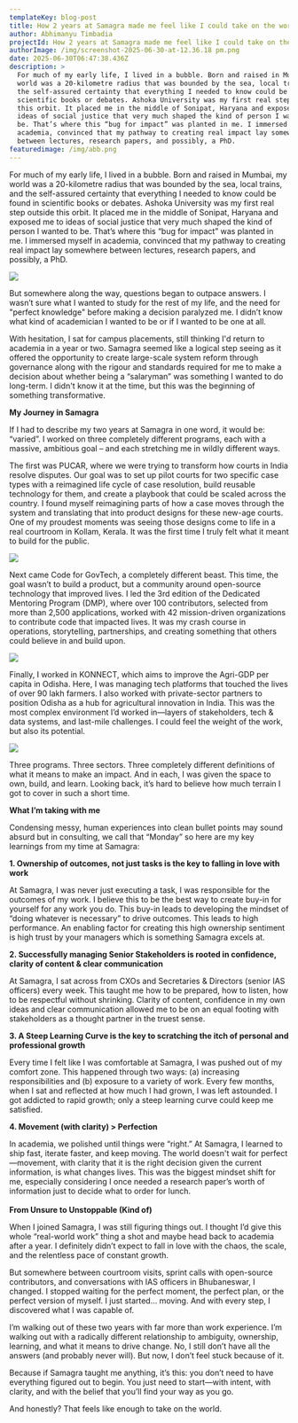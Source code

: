 ```yaml
---
templateKey: blog-post
title: How 2 years at Samagra made me feel like I could take on the world
author: Abhimanyu Timbadia
projectId: How 2 years at Samagra made me feel like I could take on the world
authorImage: /img/screenshot-2025-06-30-at-12.36.18 pm.png
date: 2025-06-30T06:47:38.436Z
description: >
  For much of my early life, I lived in a bubble. Born and raised in Mumbai, my
  world was a 20-kilometre radius that was bounded by the sea, local trains, and
  the self-assured certainty that everything I needed to know could be found in
  scientific books or debates. Ashoka University was my first real step outside
  this orbit. It placed me in the middle of Sonipat, Haryana and exposed me to
  ideas of social justice that very much shaped the kind of person I wanted to
  be. That’s where this “bug for impact” was planted in me. I immersed myself in
  academia, convinced that my pathway to creating real impact lay somewhere
  between lectures, research papers, and possibly, a PhD.
featuredimage: /img/abb.png
---
```

For much of my early life, I lived in a bubble. Born and raised in Mumbai, my world was a 20-kilometre radius that was bounded by the sea, local trains, and the self-assured certainty that everything I needed to know could be found in scientific books or debates. Ashoka University was my first real step outside this orbit. It placed me in the middle of Sonipat, Haryana and exposed me to ideas of social justice that very much shaped the kind of person I wanted to be. That’s where this “bug for impact” was planted in me. I immersed myself in academia, convinced that my pathway to creating real impact lay somewhere between lectures, research papers, and possibly, a PhD.

![](/img/screenshot-2025-06-30-at-12.25.51 pm.png)

But somewhere along the way, questions began to outpace answers. I wasn’t sure what I wanted to study for the rest of my life, and the need for "perfect knowledge" before making a decision paralyzed me. I didn’t know what kind of academician I wanted to be or if I wanted to be one at all.

With hesitation, I sat for campus placements, still thinking I'd return to academia in a year or two. Samagra seemed like a logical step seeing as it offered the opportunity to create large-scale system reform through governance along with the rigour and standards required for me to make a decision about whether being a “salaryman” was something I wanted to do long-term. I didn't know it at the time, but this was the beginning of something transformative.

**My Journey in Samagra**

If I had to describe my two years at Samagra in one word, it would be: “varied”. I worked on three completely different programs, each with a massive, ambitious goal – and each stretching me in wildly different ways.

The first was PUCAR, where we were trying to transform how courts in India resolve disputes. Our goal was to set up pilot courts for two specific case types with a reimagined life cycle of case resolution, build reusable technology for them, and create a playbook that could be scaled across the country. I found myself reimagining parts of how a case moves through the system and translating that into product designs for these new-age courts. One of my proudest moments was seeing those designs come to life in a real courtroom in Kollam, Kerala. It was the first time I truly felt what it meant to build for the public.

![](/img/screenshot-2025-06-30-at-12.26.47 pm.png)

Next came Code for GovTech, a completely different beast. This time, the goal wasn’t to build a product, but a community around open-source technology that improved lives. I led the 3rd edition of the Dedicated Mentoring Program (DMP), where over 100 contributors, selected from more than 2,500 applications, worked with 42 mission-driven organizations to contribute code that impacted lives. It was my crash course in operations, storytelling, partnerships, and creating something that others could believe in and build upon.

![](/img/screenshot-2025-06-30-at-12.27.18 pm.png)

Finally, I worked in KONNECT, which aims to improve the Agri-GDP per capita in Odisha. Here, I was managing tech platforms that touched the lives of over 90 lakh farmers. I also worked with private-sector partners to position Odisha as a hub for agricultural innovation in India. This was the most complex environment I’d worked in—layers of stakeholders, tech & data systems, and last-mile challenges. I could feel the weight of the work, but also its potential.

![](/img/screenshot-2025-06-30-at-12.28.02 pm.png)

Three programs. Three sectors. Three completely different definitions of what it means to make an impact. And in each, I was given the space to own, build, and learn. Looking back, it’s hard to believe how much terrain I got to cover in such a short time.

**What I’m taking with me**

Condensing messy, human experiences into clean bullet points may sound absurd but in consulting, we call that “Monday” so here are my key learnings from my time at Samagra:

**1. Ownership of outcomes, not just tasks is the key to falling in love with work**

At Samagra, I was never just executing a task, I was responsible for the outcomes of my work. I believe this to be the best way to create buy-in for yourself for any work you do. This buy-in leads to developing the mindset of “doing whatever is necessary” to drive outcomes. This leads to high performance. An enabling factor for creating this high ownership sentiment is high trust by your managers which is something Samagra excels at.

**2. Successfully managing Senior Stakeholders is rooted in confidence, clarity of content & clear communication**

At Samagra, I sat across from CXOs and Secretaries & Directors (senior IAS officers) every week. This taught me how to be prepared, how to listen, how to be respectful without shrinking. Clarity of content, confidence in my own ideas and clear communication allowed me to be on an equal footing with stakeholders as a thought partner in the truest sense.

**3. A Steep Learning Curve is the key to scratching the itch of personal and professional growth**

Every time I felt like I was comfortable at Samagra, I was pushed out of my comfort zone. This happened through two ways: (a) increasing responsibilities and (b) exposure to a variety of work. Every few months, when I sat and reflected at how much I had grown, I was left astounded. I got addicted to rapid growth; only a steep learning curve could keep me satisfied.

**4. Movement (with clarity) > Perfection**

In academia, we polished until things were “right.” At Samagra, I learned to ship fast, iterate faster, and keep moving. The world doesn't wait for perfect—movement, with clarity that it is the right decision given the current information, is what changes lives. This was the biggest mindset shift for me, especially considering I once needed a research paper’s worth of information just to decide what to order for lunch.\
\
**From Unsure to Unstoppable (Kind of)**

When I joined Samagra, I was still figuring things out. I thought I’d give this whole “real-world work” thing a shot and maybe head back to academia after a year. I definitely didn’t expect to fall in love with the chaos, the scale, and the relentless pace of constant growth.

But somewhere between courtroom visits, sprint calls with open-source contributors, and conversations with IAS officers in Bhubaneswar, I changed. I stopped waiting for the perfect moment, the perfect plan, or the perfect version of myself. I just started… moving. And with every step, I discovered what I was capable of.

I’m walking out of these two years with far more than work experience. I’m walking out with a radically different relationship to ambiguity, ownership, learning, and what it means to drive change. No, I still don’t have all the answers (and probably never will). But now, I don’t feel stuck because of it.

Because if Samagra taught me anything, it’s this: you don’t need to have everything figured out to begin. You just need to start—with intent, with clarity, and with the belief that you’ll find your way as you go.

And honestly? That feels like enough to take on the world.